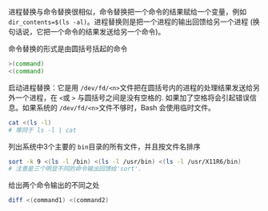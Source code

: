 

进程替换与命令替换很相似，命令替换把一个命令的结果赋给一个变量，例如 `dir_contents=$(ls -al)`​ 。进程替换则是把一个进程的输出回馈给另一个进程 (换句话说，它把一个命令的结果发送给另一个命令)。

命令替换的形式是由圆括号括起的命令

```bash
>(command)
<(command)
```

启动进程替换：它是用 `/dev/fd/<n>`​ 文件把在圆括号内的进程的处理结果发送给另外一个进程，在 `<`​  或 `>`​ 与圆括号之间是没有空格的. 如果加了空格将会引起错误信息。如果系统的 `/dev/fd/<n>`​ 文件不够时，Bash 会使用临时文件。

```bash
cat <(ls -l)
# 等同于 ls -l | cat
```

列出系统中3个主要的 `bin`​ 目录的所有文件，并且按文件名排序

```bash
sort -k 9 <(ls -l /bin) <(ls -l /usr/bin) <(ls -l /usr/X11R6/bin)
# 注意是三个明显不同的命令输出回馈给'sort'.
```

给出两个命令输出的不同之处

```bash
diff <(command1) <(command2)
```
